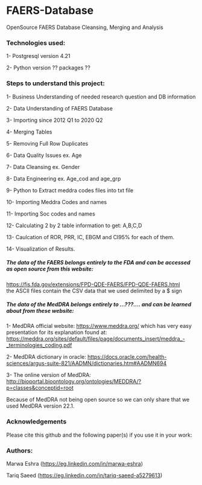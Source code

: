 # FAERS-Database
OpenSource FAERS Database Cleansing, Merging and Analysis



### Technologies used:
  1- Postgresql version 4.21

  2- Python version ?? packages ??



### Steps to understand this project:
1- Business Understanding of needed research question and DB information

2- Data Understanding of FAERS Database

3- Importing since 2012 Q1 to 2020 Q2

4- Merging Tables

5- Removing Full Row Duplicates

6- Data Quality Issues ex. Age

7- Data Cleansing ex. Gender

8- Data Engineering ex. Age_cod and age_grp

9- Python to Extract meddra codes files into txt file

10- Importing Meddra Codes and names

11- Importing Soc codes and names

12- Calculating 2 by 2 table information to get: A,B,C,D 

13- Caulcation of ROR, PRR, IC, EBGM and CI95% for each of them.

14- Visualization of Results.



##### The data of the FAERS belongs entirely to the FDA and can be accessed as open source from this website: 
https://fis.fda.gov/extensions/FPD-QDE-FAERS/FPD-QDE-FAERS.html  
the ASCII files contain the CSV data that we used delimited by a $ sign



##### The data of the MedDRA belongs entirely to ...???.... and can be learned about from these website:
1- MedDRA official website:
https://www.meddra.org/ which has very easy presentation for its explanation found at:
https://meddra.org/sites/default/files/page/documents_insert/meddra_-_terminologies_coding.pdf

2- MedDRA dictionary in oracle: 
https://docs.oracle.com/health-sciences/argus-suite-821/AADMN/dictionaries.htm#AADMN694 

3- The online version of MedDRA:
http://bioportal.bioontology.org/ontologies/MEDDRA/?p=classes&conceptid=root

Because of MedDRA not being open source so we can only share that we used MedDRA version 22.1.



### Acknowledgements
Please cite this github and the following paper(s) if you use it in your work:



### Authors:
Marwa Eshra (https://eg.linkedin.com/in/marwa-eshra)

Tariq Saeed (https://eg.linkedin.com/in/tariq-saeed-a5279613)
